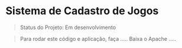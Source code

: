 <h1>Sistema de Cadastro de Jogos</h1>

> Status do Projeto: Em desenvolvimento

> Para rodar este código e aplicação, faça
.....
Baixa o Apache
.....
